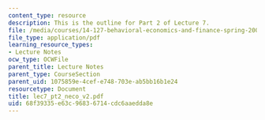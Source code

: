 ```yaml
---
content_type: resource
description: This is the outline for Part 2 of Lecture 7.
file: /media/courses/14-127-behavioral-economics-and-finance-spring-2004/68f39335e63c96836714cdc6aaedda8e_lec7_pt2_neco_v2.pdf
file_type: application/pdf
learning_resource_types:
- Lecture Notes
ocw_type: OCWFile
parent_title: Lecture Notes
parent_type: CourseSection
parent_uid: 1075859e-4cef-e748-703e-ab5bb16b1e24
resourcetype: Document
title: lec7_pt2_neco_v2.pdf
uid: 68f39335-e63c-9683-6714-cdc6aaedda8e
---
```

